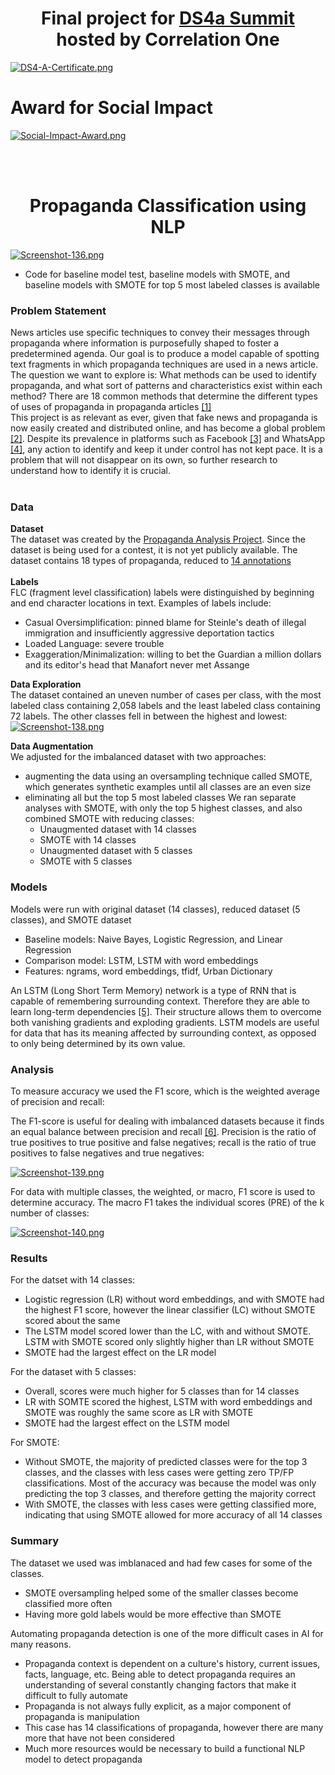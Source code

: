 <div align="center">

# Final project for [DS4a Summit](https://www.correlation-one.com/ds4a) hosted by Correlation One <br>

</div>

[![DS4-A-Certificate.png](https://i.postimg.cc/5020CHdR/DS4-A-Certificate.png)](https://postimg.cc/SXHk0xK6)

# Award for Social Impact
[![Social-Impact-Award.png](https://i.postimg.cc/XYQWYHr0/Social-Impact-Award.png)](https://postimg.cc/hXz6C08C)

<div align="center">
<br><br>
 
 # Propaganda Classification using NLP

</div>

[![Screenshot-136.png](https://i.postimg.cc/KvYNtQwX/Screenshot-136.png)](https://postimg.cc/YjJYHNt8)

- Code for baseline model test, baseline models with SMOTE, and baseline models with SMOTE for top 5 most labeled classes is available

### Problem Statement <br> 
News articles use specific techniques to convey their messages through propaganda where information is purposefully shaped to foster a predetermined agenda.  Our goal is to produce a model capable of spotting text fragments in which propaganda techniques are used in a news article. 
The question we want to explore is: What methods can be used to identify propaganda, and what sort of patterns and characteristics exist within each method?
There are 18 common methods that determine the different types of uses of propaganda in propaganda articles [[1]](https://propaganda.qcri.org/annotations/definitions.html) <br>
This project is as relevant as ever, given that fake news and propaganda is now easily created and distributed online, and has become a global problem [[2]](https://comprop.oii.ox.ac.uk/research/cybertroops2018/).  Despite its prevalence in platforms such as Facebook [[3]](https://www.amazon.com/Antisocial-Media-Disconnects-Undermines-Democracy/dp/0190841168) and WhatsApp [[4]](https://iscs-conference.com/wp-content/uploads/2019/10/ISCS_2019ConferenceProceedings.pdf), any action to identify and keep it under control has not kept pace.  It is a problem that will not disappear on its own, so further research to understand how to identify it is crucial.
<br><br>
### Data
**Dataset** <br>
The dataset was created by the [Propaganda Analysis Project](https://propaganda.qcri.org/).  Since the dataset is being used for a contest, it is not yet publicly available.  The dataset contains 18 types of propaganda, reduced to [14 annotations](https://propaganda.qcri.org/annotations/definitions.html) <br><br>
**Labels** <br>
FLC (fragment level classification) labels were distinguished by beginning and end character locations in text. Examples of labels include:
- Casual Oversimplification: pinned blame for Steinle's death of illegal immigration and insufficiently aggressive deportation tactics
- Loaded Language: severe trouble
- Exaggeration/Minimalization: willing to bet the Guardian a million dollars and its editor's head that Manafort never met Assange

**Data Exploration** <br>
The dataset contained an uneven number of cases per class, with the most labeled class containing 2,058 labels and the least labeled class containing 72 labels.  The other classes fell in between the highest and lowest:
[![Screenshot-138.png](https://i.postimg.cc/rpsnHVkY/Screenshot-138.png)](https://postimg.cc/PLGQpkNm)  <br>

**Data Augmentation** <br>
We adjusted for the imbalanced dataset with two approaches:
- augmenting the data using an oversampling technique called SMOTE, which generates synthetic examples until all classes are an even size
- eliminating all but the top 5 most labeled classes
We ran separate analyses with SMOTE, with only the top 5 highest classes, and also combined SMOTE with reducing classes:
  * Unaugmented dataset with 14 classes
  * SMOTE with 14 classes
  * Unaugmented dataset with 5 classes 
  * SMOTE with 5 classes 

### Models 
Models were run with original dataset (14 classes), reduced dataset (5 classes), and SMOTE dataset
- Baseline models: Naive Bayes, Logistic Regression, and Linear Regression
- Comparison model: LSTM, LSTM with word embeddings 
- Features: ngrams, word embeddings, tfidf, Urban Dictionary 

An LSTM (Long Short Term Memory) network is a type of RNN that is capable of remembering surrounding context.  Therefore they are able to learn long-term dependencies [[5]](https://colah.github.io/posts/2015-08-Understanding-LSTMs/).  Their structure allows them to overcome both vanishing gradients and exploding gradients. LSTM models are useful for data that has its meaning affected by surrounding context, as opposed to only being determined by its own value.

### Analysis
To measure accuracy we used the F1 score, which is the weighted average of precision and recall:

The F1-score is useful for dealing with imbalanced datasets because it finds an equal balance between precision and recall [[6]](https://sebastianraschka.com/faq/docs/computing-the-f1-score.html). Precision is the ratio of true positives to true positive and false negatives; recall is the ratio of true positives to false negatives and true negatives:

[![Screenshot-139.png](https://i.postimg.cc/DyWBqtLR/Screenshot-139.png)](https://postimg.cc/ppHfvc0B)

For data with multiple classes, the weighted, or macro, F1 score is used to determine accuracy.  The macro F1 takes the individual scores (PRE) of the k number of classes:

[![Screenshot-140.png](https://i.postimg.cc/2ygj5Cpv/Screenshot-140.png)](https://postimg.cc/CnHpPTxL)

### Results 
For the datset with 14 classes: 
- Logistic regression (LR) without word embeddings, and with SMOTE had the highest F1 score, however the linear classifier (LC) without SMOTE scored about the same
- The LSTM model scored lower than the LC, with and without SMOTE.  LSTM with SMOTE scored only slightly higher than LR without SMOTE
- SMOTE had the largest effect on the LR model

For the dataset with 5 classes:
- Overall, scores were much higher for 5 classes than for 14 classes
- LR with SOMTE scored the highest, LSTM with word embeddings and SMOTE was roughly the same score as LR with SMOTE
- SMOTE had the largest effect on the LSTM model 

For SMOTE:
- Without SMOTE, the majority of predicted classes were for the top 3 classes, and the classes with less cases were getting zero TP/FP classifications.  Most of the accuracy was because the model was only predicting the top 3 classes, and therefore getting the majority correct
- With SMOTE, the classes with less cases were getting classified more, indicating that using SMOTE allowed for more accuracy of all 14 classes

### Summary 
The dataset we used was imblanaced and had few cases for some of the classes.
- SMOTE oversampling helped some of the smaller classes become classified more often
- Having more gold labels would be more effective than SMOTE

Automating propaganda detection is one of the more difficult cases in AI for many reasons.
- Propaganda context is dependent on a culture's history, current issues, facts, language, etc.  Being able to detect propaganda requires an understanding of several constantly changing factors that make it difficult to fully automate  
- Propaganda is not always fully explicit, as a major component of propaganda is manipulation
- This case has 14 classifications of propaganda, however there are many more that have not been considered 
- Much more resources would be necessary to build a functional NLP model to detect propaganda
